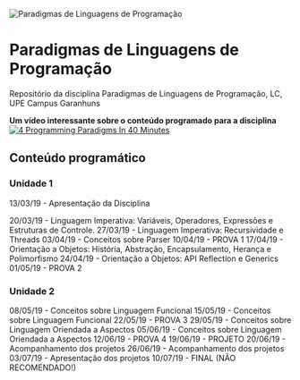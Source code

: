 ![Paradigmas de Linguagens de Programação](https://github.com/cmrevoredo/upe-lc-plp/blob/master/titulo.png?raw=true)
# Paradigmas de Linguagens de Programação
Repositório da disciplina Paradigmas de Linguagens de Programação, LC, UPE Campus Garanhuns

**Um vídeo interessante sobre o conteúdo programado para a disciplina**
[![4 Programming Paradigms In 40 Minutes](http://img.youtube.com/vi/cgVVZMfLjEI/0.jpg)](http://www.youtube.com/watch?v=cgVVZMfLjEI "4 Programming Paradigms In 40 Minutes")

## Conteúdo programático

### Unidade 1

13/03/19 - Apresentação da Disciplina 

20/03/19 - Linguagem Imperativa: Variáveis, Operadores, Expressões e Estruturas de Controle.
27/03/19 - Linguagem Imperativa: Recursividade e Threads
03/04/19 - Conceitos sobre Parser
10/04/19 - PROVA 1
17/04/19 - Orientação a Objetos: História, Abstração, Encapsulamento, Herança e Polimorfismo
24/04/19 - Orientação a Objetos: API Reflection e Generics
01/05/19 - PROVA 2

### Unidade 2

08/05/19 - Conceitos sobre Linguagem Funcional
15/05/19 - Conceitos sobre Linguagem Funcional
22/05/19 - PROVA 3
29/05/19 - Conceitos sobre Linguagem Oriendada a Aspectos
05/06/19 - Conceitos sobre Linguagem Oriendada a Aspectos
12/06/19 - PROVA 4
19/06/19 - PROJETO
20/06/19 - Acompanhamento dos projetos
26/06/19 - Acompanhamento dos projetos
03/07/19 - Apresentação dos projetos
10/07/19 - FINAL (NÃO RECOMENDADO!)
